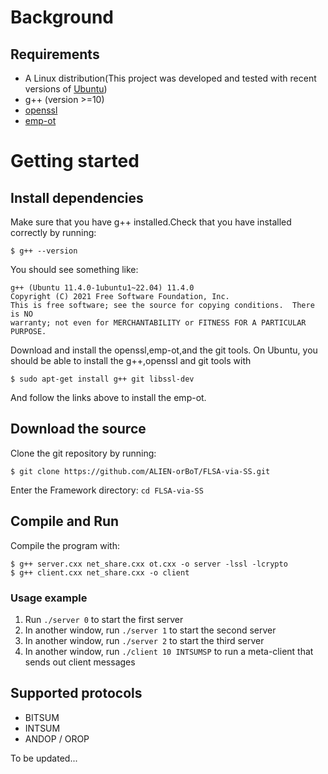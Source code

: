 # Background

## Requirements
- A Linux distribution(This project was developed and tested with recent versions of [Ubuntu](https://ubuntu.com/))
- g++ (version >=10)
- [openssl](https://www.openssl.org/)
- [emp-ot](https://github.com/emp-toolkit/emp-ot)

# Getting started
## Install dependencies
Make sure that you have g++ installed.Check that you have installed correctly by running:
```shell
$ g++ --version
```
You should see something like:
```shell
g++ (Ubuntu 11.4.0-1ubuntu1~22.04) 11.4.0
Copyright (C) 2021 Free Software Foundation, Inc.
This is free software; see the source for copying conditions.  There is NO
warranty; not even for MERCHANTABILITY or FITNESS FOR A PARTICULAR PURPOSE.
```

Download and install the openssl,emp-ot,and the git tools.
On Ubuntu, you should be able to install the g++,openssl and git tools with
```shell
$ sudo apt-get install g++ git libssl-dev
```
And follow the links above to install the emp-ot.
## Download the source
Clone the git repository by running:
```shell
$ git clone https://github.com/ALIEN-orBoT/FLSA-via-SS.git
```
Enter the Framework directory: `cd FLSA-via-SS`
## Compile and Run
Compile the program with:
```shell
$ g++ server.cxx net_share.cxx ot.cxx -o server -lssl -lcrypto
$ g++ client.cxx net_share.cxx -o client
```
### Usage example
1. Run `./server 0` to start the first server
2. In another window, run `./server 1` to start the second server
3. In another window, run `./server 2` to start the third server
4. In another window, run `./client 10 INTSUMSP` to run a meta-client that sends out client messages
## Supported protocols
- BITSUM
- INTSUM
- ANDOP / OROP

To be updated...
